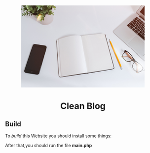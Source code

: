 <p
    align="center"
    style="text-align: center ;hieght:150px">
    <img src="static/assets/img/home-bg.jpg" style="width: 400px;">
</p>

<h1 style="text-align: center;">Clean Blog</h1>

## Build
To *build* this Website you should install some things:


After that,you should run the file **main.php**

